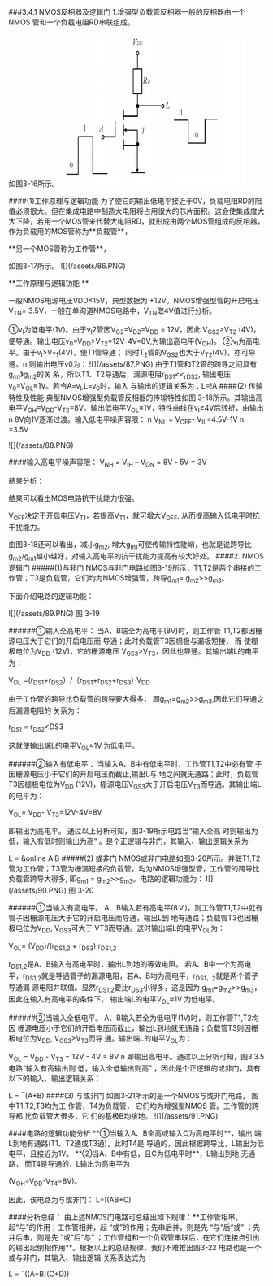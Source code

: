 ###3.4.1 NMOS反相器及逻辑门 
1.增强型负载管反相器一般的反相器由一个NMOS 管和一个负载电阻RD串联组成。<p>如图3-16所示。 
![](/assets/85.PNG)
<p>
####(1)工作原理与逻辑功能 
为了使它的输出低电平接近于0V，负载电阻RD的阻值必须很大。但在集成电路中制造大电阻将占用很大的芯片面积。这会使集成度大大下降，若用一个MOS管来代替大电阻RD，就形成由两个MOS管组成的反相器，作为负载用的MOS管称为**负载管**，<p>
**另一个MOS管称为工作管**，<p>
如图3-17所示。 
![](/assets/86.PNG)
<p>
**工作原理与逻辑功能 **<p>
一般NMOS电源电压VDD≤15V，典型数据为 +12V。NMOS增强型管的开启电压V<sub>TN</sub>= 3.5V，一般在单沟道NMOS电路中，V<sub>TN</sub>取4V值进行分析。<p>
①v<sub>I</sub>为低电平(1V)。由于v<sub>I</sub><VT2 (4V)，使T1管
截止；而T<sub>2</sub>管因V<sub>G2</sub>=V<sub>D2</sub>=V<sub>DD</sub> = 12V，因此
V<sub>GS2</sub>>V<sub>T2</sub> (4V)，便导通。输出电压v<sub>0</sub>=V<sub>DD</sub>>V<sub>T2</sub>=12V-4V=8V,为输出高电平(V<sub>OH</sub>)。 
②v<sub>I</sub>为高电平。由于v<sub>I</sub>>V<sub>T1</sub>(4V)，使T1管导通； 同时T<sub>2</sub>管的V<sub>GS2</sub>也大于V<sub>T2</sub>(4V)，亦可导通。n 则输出电压v0为： 
![](/assets/87.PNG)
由于T1管和T2管的跨导之间具有g<sub>m1</sub>》g<sub>m2</sub>的关 系，所以T1、T2导通后，漏源电阻r<sub>DS1</sub><<<sub>rDS2</sub>,
输出电压v<sub>0</sub>=V<sub>OL</sub>≈1V。若令A=v<sub>I</sub>,L=v<sub>0</sub>时，输入
与输出的逻辑关系为：L=!A 
####(2) 传输特性及性能
典型NMOS增强型负载管反相器的传输特性如图 3-18所示。其输出高电平V<sub>OH</sub>=V<sub>DD</sub>-V<sub>T2</sub>=8V。输出低电平V<sub>OL</sub>≈1V，特性曲线在v<sub>I</sub>≥4V后转折，由输出 n 8V向1V逐渐过渡。输入低电平噪声容限： n V<sub>NL</sub> = V<sub>OFF</sub>- V<sub>IL</sub>=4.5V-1V n =3.5V <p>
![](/assets/88.PNG)
<p>
####输入高电平噪声容限： 
V<sub>NH</sub> = V<sub>IH</sub> – V<sub>ON</sub> = 8V - 5V = 3V <p>
结果分析：<p>
结果可以看出MOS电路抗干扰能力很强。 <p>
V<sub>OFF</sub>决定于开启电压V<sub>T1</sub>，若提高V<sub>T1</sub>，就可增大V<sub>OFF</sub>, 从而提高输入低电平时抗干扰能力。<p>
由图3-18还可以看出，减小g<sub>m2</sub>, 增大g<sub>m1</sub>可使传输特性陡峭，也就是说跨导比g<sub>m2</sub>/g<sub>m1</sub>越小越好，对输入高电平的抗干扰能力提高有较大好处。
####2. NMOS逻辑门 
#####(1)与非门 
NMOS与非门电路如图3-19所示，T1,T2是两个串接的工作管；T3是负载管，它们均为NMOS增强管，跨导g<sub>m1</sub>= g<sub>m2</sub>>>g<sub>m3</sub>。<p>
下面介绍电路的逻辑功能： <p>
![](/assets/89.PNG)
图 3-19<p>
######①输入全高电平：
当A、B端全为高电平(8V)时，则工作管 T1,T2都因栅源电压大于它们的开启电压而 导通；此时负载管T3因栅极与漏极短接， 而 使栅极电位为V<sub>DD</sub> (12V)，它的栅源电压 V<sub>GS3</sub>>V<sub>T3</sub>，因此也导通。其输出端L的电平为： <p>
V<sub>OL</sub> =(r<sub>DS1</sub>+r<sub>DS2</sub>）/（r<sub>DS1</sub>+r<sub>DS2</sub>+r<sub>DS3</sub>）·V<sub>DD</sub> <p>
由于工作管的跨导比负载管的跨导要大得多， 即g<sub>m1</sub>=g<sub>m2</sub>>>g<sub>m3</sub>,因此它们导通之后漏源电阻的 关系为：<p>
r<sub>DS1</sub> = r<sub>DS2</sub><<r<sub>DS3</sub><p>
这就使输出端L的电平V<sub>OL</sub>≈1V,为低电平。<P>
######②输入有低电平：
当输入A、B中有低电平时，工作管T1,T2中必有管 子因栅源电压小于它们的开启电压而截止,输出L与 地之间就无通路；此时，负载管T3因栅极电位为V<sub>DD</sub> (12V)，栅源电压V<sub>GS3</sub>大于开启电压V<sub>T3</sub>而导通。其输出端L的电平为：<p>
V<sub>OL</sub>= V<sub>DD</sub>- V<sub>T3</sub>=12V-4V=8V <p>
即输出为高电平。 通过以上分析可知，图3-19所示电路当“输入全高 时则输出为低，输入有低时则输出为高” 。是个正逻辑与非门，其输入、输出逻辑关系为:<p>
 L = &online A·B
#####(2) 或非门 
NMOS或非门电路如图3-20所示。并联T1,T2管为工作管；T3管为栅漏短接的负载管，均为NMOS增强型管，工作管的跨导比负载管跨导大得多, 即g<sub>m1</sub> = g<sub>m2</sub>>>g<sub>m3</sub>。电路的逻辑功能为：
![](/assets/90.PNG) 
图 3-20 <p>
######①当输入有高电平。 
 A、B输入若有高电平(8Ｖ)，则工作管T1,T2中就有 管子因栅源电压大于它的开启电压而导通，输出L到 地有通路；负载管T3也因栅极电位为V<sub>DD</sub>, V<sub>GS3</sub>可大于 VT3而导通。这时输出端L的电平V<sub>OL</sub>为：<p>
 V<sub>OL</sub>= (V<sub>DD</sub>)/(r<sub>DS1,2</sub> + r<sub>DS3</sub>)·r<sub>DS1,2</sub> <p>
 r<sub>DS1,2</sub>是A、B输入有高电平时，输出L到地的等效电阻。 若A、B中一个为高电平，r<sub>DS1,2</sub>就是导通管子的漏源电阻，若A、B均为高电平，r<sub>DS1，2</sub>就是两个管子导通漏 源电阻并联值。显然r<sub>DS1,2</sub>要比r<sub>DS3</sub>小得多，这是因为 g<sub>m1</sub>=g<sub>m2</sub>>>g<sub>m3</sub>，因此在输入有高电平的条件下， 输出端L的电平V<sub>OL</sub>≈1V 为低电平。<p>
######②当输入全低电平。 
A、B输入若全为低电平(1V)时，则工作管T1,T2均因 栅源电压小于它们的开启电压而截止，输出L到地就无通路；负载管T3则因栅极电位为V<sub>DD</sub>, V<sub>GS3</sub>>V<sub>T3</sub>而导 通。输出端L的电平V<sub>OL</sub>为：<p>
V<sub>OL</sub> = V<sub>DD</sub> - V<sub>T3</sub> = 12V - 4V = 8V n 即输出高电平。通过以上分析可知，图3.3.5电路“输入有高输出则 低，输入全低输出则高” ，因此是个正逻辑的或非门，具有以下的输入、输出逻辑关系：<p>
L = &#8254;(A+B)
####(3) 与或非门
如图3-21所示的是一个NMOS与或非门电路，
图中T1,T2,T3均为工
作管，T4为负载管，
它们均为增强型NMOS
管。工作管的跨导都
比负载管大很多，它
们的基极B均接地。 
![](/assets/91.PNG)
<p>
####电路的逻辑功能分析 
**①当输入A、B全高或输入C为高电平时**，输出 端L到地有通路(T1、T2通或T3通)，此时T4是 导通的，因此根据跨导比，L输出为低电平，且接近为1V。 
**②当A、B中有低，且C为低电平时**，L输出到地 无通路， 而T4是导通的，L输出为高电平为<p>
 (V<sub>OH</sub>=V<sub>DD</sub>-V<sub>T4</sub>=8V)。<p> 
 因此，该电路为与或非门： L=!(AB+C) <p>
####分析总结： 
由上述NMOS门电路可总结出如下规律：**工作管相串，起“与”的作用；工作管相并，起 “或”的作用；先串后并，则是先 “与”后“或” ；先并后串，则是先 “或”后“与” ；工作管组和一个负载管串联后，在它们连接点引出的输出起倒相作用**。根据以上的总结规律，我们不难推出图3-22 电路也是一个或与非门，其输入、输出逻辑 关系表达式为： <p>
L = &macr;((A+B)(C+D)) 






 















